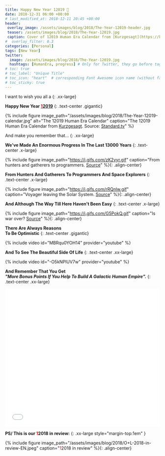 ```yaml
---
title: Happy New Year 12019 🎊
date: 2018-12-31 06:00 +00:00
# last_modified_at: 2018-12-11 20:45 +00:00
header: 
 overlay_image: /assets/images/blog/2018/The-Year-12019-header.jpg
 teaser: /assets/images/blog/2018/The-Year-12019.jpg
 caption: Cover of 12019 Human Era Calendar from [Kurzgesagt](https://kurzgesagt.org/).
#  overlay_filter: 0.3
categories: [Personal]
tags: [New Year]
twitter: 
  image: /assets/images/blog/2018/The-Year-12019.jpg
  hashtags: [HumanEra, progress] # Only for Twitter, they go before tags
# toc: true
# toc_label: "Unique Title"
# toc_icon: "heart"  # corresponding Font Awesome icon name (without fa prefix)
# toc_sticky: true
---
```


I want to wish you all a
{: .xx-large}

**Happy New Year [<span style="color: #ff0000;">1</span>2019](https://www.youtube.com/watch?v=czgOWmtGVGs)** 
{: .text-center .gigantic}

{% include figure image_path="/assets/images/blog/2018/The-Year-12019-calendar.jpg" alt="The 12019 Human Era Calendar" caption="The 12019 Human Era Calendar from [Kurzgesagt](https://kurzgesagt.org/). Source: [Standard.tv](https://standard.tv/)" %}

And make you remember that... 
{: .xx-large}

**We've Made An Enormous Progress In The Last 13000 Years**
{: .text-center .x-large}

{% include figure image_path="https://j.gifs.com/zK2yyr.gif" caption="From hunters and gatherers to programmers. [Source](https://www.youtube.com/watch?v=czgOWmtGVGs)" %}{: .align-center}

**From Hunters And Gatherers To Programmers And Space Explorers**
{: .text-center .x-large}

{% include figure image_path="https://j.gifs.com/rRQnlw.gif" caption="Voyager leaving the Solar System. [Source](https://www.youtube.com/watch?v=NN3ppVemVhQ)" %}{: .align-center}

**And Although The Way Till Here Haven't Been Easy**
{: .text-center .x-large}

{% include figure image_path="https://j.gifs.com/G5PokQ.gif" caption="Is war over? [Source](https://www.youtube.com/watch?v=NbuUW9i-mHs)" %}{: .align-center}

**There Are Always Reasons**   
**To Be Optimistic**
{: .text-center .gigantic}

{% include video id="MBRqu0YOH14" provider="youtube" %}

**And To See The Beautiful Side Of Life**
{: .text-center .xx-large}

{% include video id="-O5kNPlUV7w" provider="youtube" %}

**And Remember That You Get**   
***"More Bonus Points If You Help To Build A Galactic Human Empire".***
{: .text-center .xx-large}

<iframe src="//gifs.com/embed/bonus-points-W7gXZQ?muted=false" frameborder="0" scrolling="no" width="100%" height="450em" style="-webkit-backface-visibility: hidden;-webkit-transform: scale(1);"></iframe>

**PS/ This is our <span style="color: #ff0000;">1</span>2018 in review:**
{: .xx-large style="margin-top:1em" }

{% include figure image_path="/assets/images/blog/2018/O+L-2018-in-review-EN.jpeg" caption="<span style='color: #ff0000;'>1</span>2018 in review" %}{: .align-center}